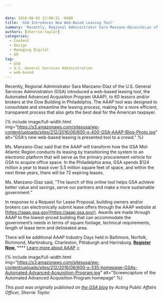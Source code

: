 ```yaml
---


date: 2016-06-02 12:00:21 -0400
title: 'GSA Introduces New Web-Based Leasing Tool'
summary: 'Recently, Regional Administrator Sara Manzano-D&iacute;az of the U.S. General Services Administration (GSA) introduced a web-based leasing tool, the Automated Advanced Acquisition Program (AAAP), to 60 lessors and/or brokers at the Dow Building in Philadelphia. The AAAP tool was designed to consolidate and streamline the leasing process, making for a more efficient, transparent process that also'
authors: [sherrie-taylor]
categories:
  - Content
  - Design
  - Managing Digital
  - UX
tag:
  - GSA
  - U.S. General Services Administration
  - web-based
---
```


Recently, Regional Administrator Sara Manzano-Díaz of the U.S. General Services Administration (GSA) introduced a web-based leasing tool, the Automated Advanced Acquisition Program (AAAP), to 60 lessors and/or brokers at the Dow Building in Philadelphia. The AAAP tool was designed to consolidate and streamline the leasing process, making for a more efficient, transparent process that also gets the best deal for the American taxpayer.


{% include image/full-width.html img="https://s3.amazonaws.com/sitesusa/wp-content/uploads/sites/212/2016/06/600-x-400-GSA-AAAP-Blog-Photo.jpg" alt="GSA's new web-based leasing is presented tool to a crowd." %}

Ms. Manzano-Diaz said that the AAAP will transform how the GSA Mid-Atlantic Region conducts its leasing by transitioning the system to an electronic platform that will serve as the primary procurement vehicle for GSA  to acquire office space.  In the Philadelphia area, GSA spends $124 million a year to lease over 5.5 million square feet of space, and within the next three years, there will be 72 expiring leases.

Ms. Manzano-Diaz said, ”The launch of this online tool helps GSA achieve better value and savings, serve our partners and make a more sustainable government.”

In response to a Request for Lease Proposal, building owners and/or brokers can electronically submit lease offers through the AAAP website at [https://aaap.gsa.gov](https://aaap.gsa.gov/). Awards are made through AAAP to the lowest-priced building that can accommodate the government’s  needs in terms of square footage, technical requirements, length of lease term and delineated area.

There will be additional AAAP Industry Days held in Baltimore, Norfolk, Richmond, Martinsburg, Charleston, Pittsburgh and Harrisburg. [**Register Now**.](https://docs.google.com/a/gsa.gov/forms/d/1SZS9cgmhxiCYen1ybe95gG4wl94kA9mSQANLMb8OGIU/viewform?c=0&w=1) **** [Learn more about AAAP](http://www.gsa.gov/portal/content/168395) [>](http://www.gsa.gov/portal/content/168395)


{% include image/full-width.html img="https://s3.amazonaws.com/sitesusa/wp-content/uploads/sites/212/2016/06/600-x-335-homepage-GSAs-Automated-Advanced-Acquisition-Program.jpg" alt="Screencapture of the Automated Advanced Acquisition Program homepage" %}

_This post was originally published on [the GSA blog](http://gsablogs.gsa.gov/) by Acting Public Affairs Officer, Sherrie Taylor._